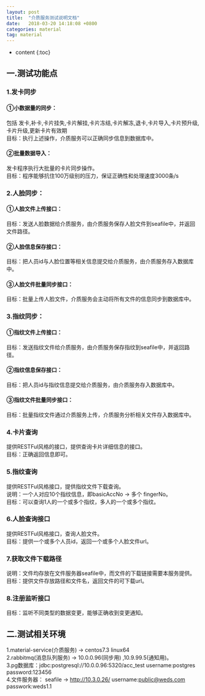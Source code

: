 ```yaml
---
layout: post
title:  "介质服务测试说明文档"
date:   2018-03-20 14:18:08 +0800
categories: material
tag: material
---
```


* content
{:toc}



## 一.测试功能点  
### 1.发卡同步  
#### ①小数据量的同步：  
包括 发卡,补卡,卡片挂失,卡片解挂,卡片冻结,卡片解冻,退卡,卡片导入,卡片预升级,卡片升级,更新卡片有效期  
目标：执行上述操作，介质服务可以正确同步信息到数据库中。  
#### ②批量数据导入：  
发卡程序执行大批量的卡片同步操作。  
目标：程序能够抗住100万级别的压力，保证正确性和处理速度3000条/s  
### 2.人脸同步：  
#### ①人脸文件上传接口：  
目标：发送人脸数据给介质服务，由介质服务保存人脸文件到seafile中，并返回文件路径。  
#### ②人脸信息保存接口：  
目标：把人员id与人脸位置等相关信息提交给介质服务，由介质服务存入数据库中。  
#### ③人脸文件批量同步接口：  
目标：批量上传人脸文件，介质服务会主动将所有文件的信息同步到数据库中。  
### 3.指纹同步：
#### ①指纹文件上传接口：  
目标：发送指纹文件给介质服务，由介质服务保存指纹到seafile中，并返回路径。  
#### ②指纹信息保存接口：  
目标：把人员id与指纹信息提交给介质服务，由介质服务存入数据库中。  
#### ③指纹文件批量同步接口：  
目标：批量指纹文件通过介质服务上传，介质服务分析相关文件存入数据库中。    

### 4.卡片查询  
提供RESTFul风格的接口，提供查询卡片详细信息的接口。  
目标：正确返回信息即可。  
### 5.指纹查询  
提供RESTFul风格接口，提供指纹文件下载查询。  
说明：一个人对应10个指纹信息，即basicAccNo -> 多个 fingerNo。  
目标：可以查询1人的一个或多个指纹，多人的一个或多个指纹。  
### 6.人脸查询接口
提供RESTFul风格接口，查询人脸文件。  
目标：提供一个或多个人员id，返回一个或多个人脸文件url。  
### 7.获取文件下载路径  
说明：文件均存放在文件服务器seafile中，而文件的下载链接需要本服务提供。  
目标：提供文件存放路径和文件名，返回文件的可下载url。  
### 8.注册监听接口  
目标：监听不同类型的数据变更，能够正确收到变更通知。  
## 二.测试相关环境  
1.material-service(介质服务) -> centos7.3 linux64  
2.rabbitmq(消息队列服务) -> 10.0.0.96(同步用) ,10.9.99.5(通知用)。  
3.pg数据库：jdbc:postgresql://10.0.0.96:5320/acc_test username:postgres password:123456  
4.文件服务器： seafile -> http://10.3.0.26/  username:public@weds.com passwork:weds1.1  

